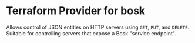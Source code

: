 
# Terraform Provider for bosk

Allows control of JSON entities on HTTP servers using `GET`, `PUT`, and `DELETE`.
Suitable for controlling servers that expose a Bosk "service endpoint".
